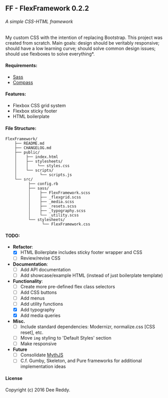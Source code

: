## FF - FlexFramework 0.2.2
###### A simple CSS-HTML framework

My custom CSS with the intention of replacing Bootstrap. This project was created from scratch. 
Main goals: design should be veritably responsive; should have a low learning curve; should solve common design issues; should use flexboxes to solve everything*.

#### Requirements:
- [Sass](https://github.com/sass/sass)
- [Compass](http://compass-style.org/)

#### Features:
- Flexbox CSS grid system
- Flexbox sticky footer
- HTML boilerplate

#### File Structure:
```
FlexFramework/
    ├── README.md
    ├── CHANGELOG.md
    ├── public/
    │    ├── index.html
    │    ├── stylesheets/
    │    │    └── styles.css
    │    └── scripts/
    │          └── scripts.js
    └── src/
          ├── config.rb
          ├── sass/
          │    ├── FlexFramework.scss
          │    ├── _flexgrid.scss
          │    ├── _media.scss
          │    ├── _resets.scss 
          │    ├── _typography.scss 
          │    └── _utility.scss 
          └── stylesheets/
                └── FlexFramework.css
```

#### TODO:
- **Refactor**:
    + [x] HTML Boilerplate includes sticky footer wrapper and CSS
    + [ ] Review/revise CSS
- **Documentation**:
    + [ ] Add API documentation
    + [ ] Add showcase/example HTML (instead of just boilerplate template)
- **Functionality**:
    + [ ] Create more pre-defined flex class selectors
    + [ ] Add CSS buttons
    + [ ] Add menus
    + [ ] Add utility functions
    + [x] Add typography
    + [x] Add media queries
- **Misc.**
    + [ ] Include standard dependencies: Modernizr, normalize.css [CSS reset], etc.
    + [ ] Move `img` styling to 'Default Styles' section
    + [ ] Make responsive
- **Future**
    + [ ] Consolidate [MythJS](https://github.com/segmentio/myth)
    + [ ] C.f. Gumby, Skeleton, and Pure frameworks for additional implementation ideas

#### License
Copyright (c) 2016 Dee Reddy.
